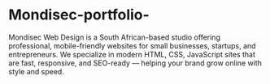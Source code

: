 # Mondisec-portfolio-
Mondisec Web Design is a South African-based studio offering professional, mobile-friendly websites for small businesses, startups, and entrepreneurs. We specialize in modern HTML, CSS, JavaScript sites that are fast, responsive, and SEO-ready — helping your brand grow online with style and speed.
